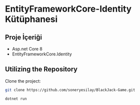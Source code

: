 # EntityFrameworkCore-Identity Kütüphanesi

## Proje İçeriği
- Asp.net Core 8
- EntityFrameworkCore.Identity

  
## Utilizing the Repository

Clone the project: 


```bash
git clone https://github.com/soneryesilay/BlackJack-Game.git
```
```bash
dotnet run
```

